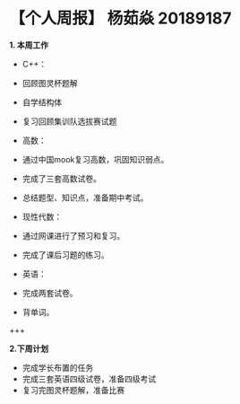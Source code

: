 # 【个人周报】 杨茹焱 20189187

**1. 本周工作**
* C++：
* 回顾图灵杯题解
* 自学结构体
* 复习回顾集训队选拔赛试题

* 高数：
* 通过中国mook复习高数，巩固知识弱点。
* 完成了三套高数试卷。
* 总结题型、知识点，准备期中考试。

* 现性代数：
* 通过网课进行了预习和复习。
* 完成了课后习题的练习。

* 英语：
* 完成两套试卷。
* 背单词。

+++

**2.下周计划**
* 完成学长布置的任务
* 完成三套英语四级试卷，准备四级考试
* 复习完图灵杯题解，准备比赛
